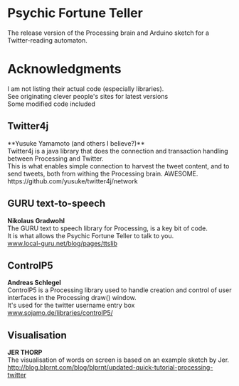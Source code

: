 Psychic Fortune Teller
======================

The release version of the Processing brain and Arduino sketch for a Twitter-reading automaton.

<h1> Acknowledgments</h1>
I am not listing their actual code (especially libraries). <br />
See originating clever people's sites for latest versions <br />
Some modified code included <br />

<h2>Twitter4j</h2>
**Yusuke Yamamoto (and others I believe?)**<br />
Twitter4j is a java library that does the connection and transaction handling between Processing and Twitter.  <br />
This is what enables simple connection to harvest the tweet content, and to send tweets, both from withing the Processing brain. AWESOME. <br />
https://github.com/yusuke/twitter4j/network

<h2>GURU text-to-speech</h2>

**Nikolaus Gradwohl**  <br />
The GURU text to speech library for Processing, is a key bit of code.  <br />
It is what allows the Psychic Fortune Teller to talk to you. <br />
www.local-guru.net/blog/pages/ttslib

<h2>ControlP5</h2>

**Andreas Schlegel**  <br />
ControlP5 is a Processing library used to handle creation and control of user interfaces in the Processing draw() window. <br />
It's used for the twitter username entry box <br />
www.sojamo.de/libraries/controlP5/

<h2>Visualisation</h2>

**JER THORP**  <br />
The visualisation of words on screen is based on an example sketch by Jer. <br />
http://blog.blprnt.com/blog/blprnt/updated-quick-tutorial-processing-twitter 

